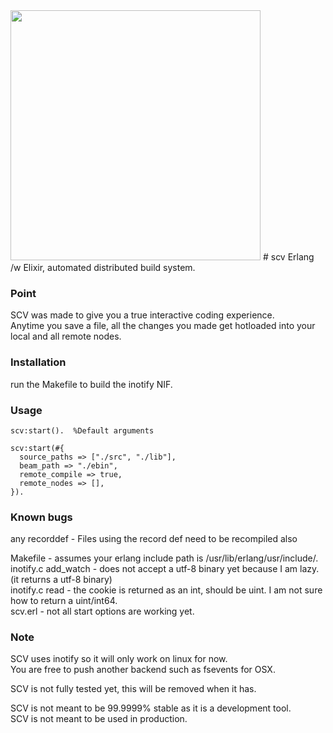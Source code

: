 <img src="http://i.imgur.com/AJLbnwu.jpg" width="400" height="400" />
# scv
Erlang /w Elixir, automated distributed build system.

### Point
SCV was made to give you a true interactive coding experience.  
Anytime you save a file, all the changes you made get hotloaded into your local and all remote nodes.  

### Installation
run the Makefile to build the inotify NIF.

### Usage
```
scv:start().  %Default arguments

scv:start(#{
  source_paths => ["./src", "./lib"],
  beam_path => "./ebin",
  remote_compile => true,
  remote_nodes => [],
}).
```

### Known bugs
any recorddef - Files using the record def need to be recompiled also

Makefile - assumes your erlang include path is /usr/lib/erlang/usr/include/.  
inotify.c add_watch - does not accept a utf-8 binary yet because I am lazy. (it returns a utf-8 binary)  
inotify.c read - the cookie is returned as an int, should be uint. I am not sure how to return a uint/int64.  
scv.erl - not all start options are working yet.

### Note

SCV uses inotify so it will only work on linux for now.  
You are free to push another backend such as fsevents for OSX.  
  
SCV is not fully tested yet, this will be removed when it has.  
  
SCV is not meant to be 99.9999% stable as it is a development tool.  
SCV is not meant to be used in production.
